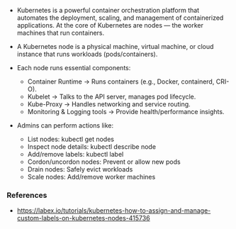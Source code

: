 - Kubernetes is a powerful container orchestration platform that automates the deployment, scaling, and management of containerized applications. At the core of Kubernetes are nodes — the worker machines that run containers.
- A Kubernetes node is a physical machine, virtual machine, or cloud instance that runs workloads (pods/containers).
- Each node runs essential components:
  - Container Runtime → Runs containers (e.g., Docker, containerd, CRI-O).
  - Kubelet → Talks to the API server, manages pod lifecycle.
  - Kube-Proxy → Handles networking and service routing.
  - Monitoring & Logging tools → Provide health/performance insights.

- Admins can perform actions like:
  - List nodes: kubectl get nodes
  - Inspect node details: kubectl describe node <node-name>
  - Add/remove labels: kubectl label
  - Cordon/uncordon nodes: Prevent or allow new pods
  - Drain nodes: Safely evict workloads
  - Scale nodes: Add/remove worker machines

### References
- https://labex.io/tutorials/kubernetes-how-to-assign-and-manage-custom-labels-on-kubernetes-nodes-415736
